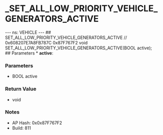 # _SET_ALL_LOW_PRIORITY_VEHICLE_GENERATORS_ACTIVE

--- ns: VEHICLE --- ## SET_ALL_LOW_PRIORITY_VEHICLE_GENERATORS_ACTIVE  // 0x608207E7A8FB787C 0x87F767F2 void SET_ALL_LOW_PRIORITY_VEHICLE_GENERATORS_ACTIVE(BOOL active);   ## Parameters * **active**:

### Parameters
* BOOL active

### Return Value
* void

### Notes
* AP Hash: 0x0x87F767F2
* Build: 811


